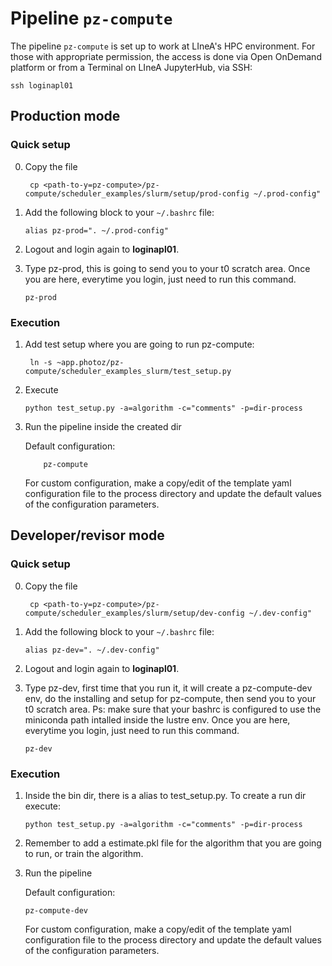 # Pipeline `pz-compute`

The pipeline `pz-compute` is set up to work at LIneA's HPC environment. For those with appropriate permission, the access is done via Open OnDemand platform or from a Terminal on LIneA JupyterHub, via SSH: 

```shell
ssh loginapl01 
``` 


## Production mode 


### Quick setup 

0. Copy the file 

   ```shell
    cp <path-to-y=pz-compute>/pz-compute/scheduler_examples/slurm/setup/prod-config ~/.prod-config"
    ```

1. Add the following block to your `~/.bashrc` file:
    
    ```shell
    alias pz-prod=". ~/.prod-config"
    ```

2. Logout and login again to **loginapl01**. 

3. Type pz-prod, this is going to send you to your t0 scratch area. Once you are here, everytime you login, just need to run this command.

    ```shell
    pz-prod
    ```


### Execution  


1. Add test setup where you are going to run pz-compute:
    ```shell
     ln -s ~app.photoz/pz-compute/scheduler_examples_slurm/test_setup.py
    ```

2. Execute 
     ```shell
    python test_setup.py -a=algorithm -c="comments" -p=dir-process
    ```


3. Run the pipeline inside the created dir

    Default configuration: 

    ```shell
        pz-compute
    ```
    
    For custom configuration, make a copy/edit of the template yaml configuration file to the process directory and update the default values of the configuration parameters. 


## Developer/revisor mode 

### Quick setup 

0. Copy the file 

   ```shell
    cp <path-to-y=pz-compute>/pz-compute/scheduler_examples/slurm/setup/dev-config ~/.dev-config"
    ```

1. Add the following block to your `~/.bashrc` file:
    
    ```shell
    alias pz-dev=". ~/.dev-config"
    ```
    
2. Logout and login again to **loginapl01**. 

3. Type pz-dev, first time that you run it, it will create a pz-compute-dev env, do the installing and setup for pz-compute, then send you to your t0 scratch area. Ps: make sure that your bashrc is configured to use the miniconda path intalled inside the lustre env. Once you are here, everytime you login, just need to run this command.

    ```shell
    pz-dev
    ```

### Execution  

1. Inside the bin dir, there is a alias to test_setup.py. To create a run dir execute: 
     ```shell
    python test_setup.py -a=algorithm -c="comments" -p=dir-process
    ```
    
2. Remember to add a estimate.pkl file for the algorithm that you are going to run, or train the algorithm.


3. Run the pipeline 

    Default configuration: 

    ```shell
    pz-compute-dev
    ```
    
    For custom configuration, make a copy/edit of the template yaml configuration file to the process directory and update the default values of the configuration parameters. 
